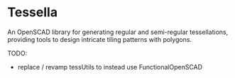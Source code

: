 # Tessella

An OpenSCAD library for generating regular and semi-regular tessellations, providing tools to design intricate tiling patterns with polygons.

TODO:

- replace / revamp tessUtils to instead use FunctionalOpenSCAD
